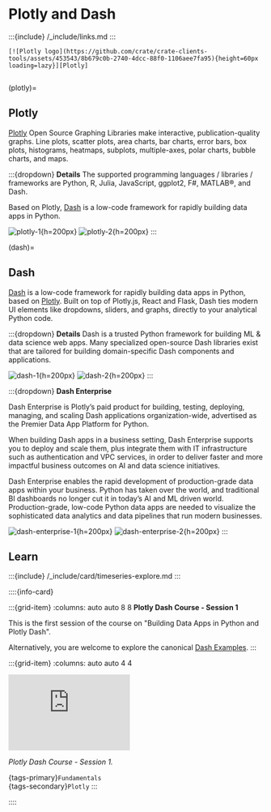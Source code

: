 # Plotly and Dash

:::{include} /_include/links.md
:::

```{div} .float-right
[![Plotly logo](https://github.com/crate/crate-clients-tools/assets/453543/8b679c0b-2740-4dcc-88f0-1106aee7fa95){height=60px loading=lazy}][Plotly]
```
```{div} .clearfix
```

(plotly)=
## Plotly

[Plotly] Open Source Graphing Libraries make interactive, publication-quality graphs.
Line plots, scatter plots, area charts, bar charts, error bars, box plots, histograms,
heatmaps, subplots, multiple-axes, polar charts, bubble charts, and maps.

:::{dropdown} **Details**
The supported programming languages / libraries / frameworks are Python, R, Julia,
JavaScript, ggplot2, F#, MATLAB®, and Dash.

Based on Plotly, [Dash] is a low-code framework for rapidly building data apps in Python.

![plotly-1](https://github.com/crate/crate-clients-tools/assets/453543/380114a8-7984-4966-929b-6e6d52ddd48a){h=200px}
![plotly-2](https://github.com/crate/crate-clients-tools/assets/453543/f6a99ae7-b730-4587-bd23-499e1be02c92){h=200px}
:::

(dash)=
## Dash

[Dash] is a low-code framework for rapidly building data apps in Python,
based on [Plotly]. Built on top of Plotly.js, React and Flask, Dash ties
modern UI elements like dropdowns, sliders, and graphs, directly to your
analytical Python code.

:::{dropdown} **Details**
Dash is a trusted Python framework for building ML & data science web apps. Many
specialized open-source Dash libraries exist that are tailored for building
domain-specific Dash components and applications.

![dash-1](https://github.com/crate/crate-clients-tools/assets/453543/cc538982-e351-437b-97ec-f1fc6ca34948){h=200px}
![dash-2](https://github.com/crate/crate-clients-tools/assets/453543/24908861-f0ad-43f3-b229-b2bfcc61596d){h=200px}
:::

:::{dropdown} **Dash Enterprise**

Dash Enterprise is Plotly’s paid product for building, testing, deploying, managing,
and scaling Dash applications organization-wide, advertised as the Premier Data App
Platform for Python.

When building Dash apps in a business setting, Dash Enterprise supports you to deploy
and scale them, plus integrate them with IT infrastructure such as authentication and
VPC services, in order to deliver faster and more impactful business outcomes on AI
and data science initiatives.

Dash Enterprise enables the rapid development of production-grade data apps within your
business. Python has taken over the world, and traditional BI dashboards no longer
cut it in today’s AI and ML driven world. Production-grade, low-code Python data apps
are needed to visualize the sophisticated data analytics and data pipelines that run
modern businesses.

![dash-enterprise-1](https://github.com/crate/crate-clients-tools/assets/453543/161a9b73-25eb-4ec4-aa3e-5fa73757b440){h=200px}
![dash-enterprise-2](https://github.com/crate/crate-clients-tools/assets/453543/d199b9c9-8be0-4ff7-a7b5-835dc122cc6d){h=200px}
:::


## Learn

:::{include} /_include/card/timeseries-explore.md
:::

::::{info-card}

:::{grid-item}
:columns: auto auto 8 8
**Plotly Dash Course - Session 1**

This is the first session of the course on "Building Data Apps in Python and Plotly Dash".

Alternatively, you are welcome to explore the canonical [Dash Examples].
:::

:::{grid-item}
:columns: auto auto 4 4

<iframe width="240" src="https://www.youtube-nocookie.com/embed/Qx5eFVUdDxk?si=J0w5yG56Ld4fIXfm" title="YouTube video player" frameborder="0" allow="accelerometer; autoplay; clipboard-write; encrypted-media; gyroscope; picture-in-picture; web-share" allowfullscreen></iframe>

_Plotly Dash Course - Session 1._

{tags-primary}`Fundamentals` \
{tags-secondary}`Plotly`
:::

::::


[Dash]: https://plotly.com/dash/
[Dash Examples]: https://plotly.com/examples/
[Plotly]: https://plotly.com/graphing-libraries/
